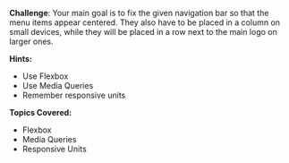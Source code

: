 **Challenge**:
Your main goal is to fix the given navigation bar so that the menu items appear centered. They also have to be placed in a column on small devices, while they will be placed in a row next to the main logo on larger ones.

**Hints:**
 - Use Flexbox
 - Use Media Queries
 - Remember responsive units

**Topics Covered:**
 - Flexbox
 - Media Queries
 - Responsive Units